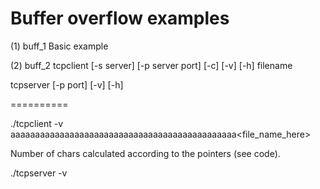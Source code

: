 # Buffer overflow examples


(1) buff_1
Basic example


(2) buff_2
tcpclient [-s server] [-p server port] [-c] [-v] [-h] filename


tcpserver [-p port] [-v] [-h]


==========



./tcpclient -v aaaaaaaaaaaaaaaaaaaaaaaaaaaaaaaaaaaaaaaaaaaaaa<file_name_here>

Number of chars calculated according to the pointers (see code).


./tcpserver -v

